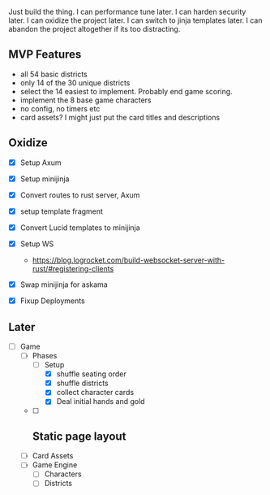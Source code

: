  Just build the thing. 
 I can performance tune later.
 I can harden security later.
 I can oxidize the project later.
 I can switch to jinja templates later.
 I can abandon the project altogether if its too distracting.

 ## MVP Features
 - all 54 basic districts
 - only 14 of the 30 unique districts
 - select the 14 easiest to implement. Probably end game scoring.
 - implement the 8 base game characters
 - no config, no timers etc
 - card assets? I might just put the card titles and descriptions


 ## Oxidize
- [x] Setup Axum
- [x] Setup minijinja 
- [x] Convert routes to rust server, Axum
- [x] setup template fragment
- [x] Convert Lucid templates to minijinja
- [x] Setup WS
    - https://blog.logrocket.com/build-websocket-server-with-rust/#registering-clients

- [x] Swap minijinja for askama
- [x] Fixup Deployments 


## Later
- [ ] Game
    - [ ] Phases
        - [ ] Setup
            - [x] shuffle seating order
            - [x] shuffle districts
            - [x] collect character cards
            - [x] Deal initial hands and gold

    - [ ] Static page layout
        - 
    - [ ] Card Assets
    - [ ] Game Engine
        - [ ] Characters
        - [ ] Districts

